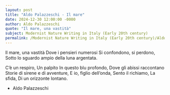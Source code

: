 ```yaml
---
layout: post
title: "Aldo Palazzeschi - Il mare"
date: 2024-12-30 12:00:00 -0000
author: Aldo Palazzeschi
quote: "Il mare, una vastità"
subject: Modernist Nature Writing in Italy (Early 20th century)
permalink: /Modernist Nature Writing in Italy (Early 20th century)/Aldo Palazzeschi/Aldo Palazzeschi - Il mare
---
```


Il mare, una vastità
Dove i pensieri numerosi
Si confondono, si perdono,
Sotto lo sguardo ampio
della luna argentata.

C’è un respiro,
Un palpito
In questo blu profondo,
Dove gli abissi raccontano
Storie di sirene e di avventure,
E io, figlio dell’onda,
Sento il richiamo,
La sfida,
Di un orizzonte lontano.

- Aldo Palazzeschi
